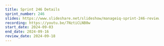 ```yaml
---
title: Sprint 246 Details
sprint_number: 246
slides: https://www.slideshare.net/slideshow/manageiq-sprint-246-review-slide-deck/271877494
recording: https://youtu.be/7NztiCLNB0w
start_date: 2024-09-03
end_date: 2024-09-16
review_date: 2024-09-18
---
```

